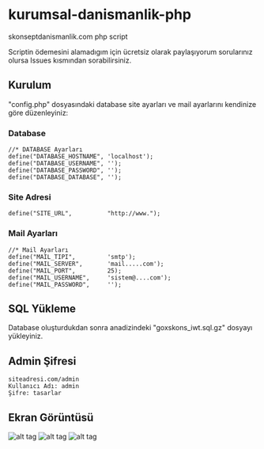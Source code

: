 # kurumsal-danismanlik-php
skonseptdanismanlik.com php script  

Scriptin ödemesini alamadıgım için ücretsiz olarak paylaşıyorum sorularınız olursa Issues kısmından sorabilirsiniz.

## Kurulum
"config.php" dosyasındaki database site ayarları ve mail ayarlarını kendinize göre düzenleyiniz:

### Database
	//* DATABASE Ayarları
	define("DATABASE_HOSTNAME",	'localhost');
	define("DATABASE_USERNAME",	'');
	define("DATABASE_PASSWORD",	'');
	define("DATABASE_DATABASE",	'');
  
  
### Site Adresi
  	define("SITE_URL",			"http://www.");

### Mail Ayarları
  	//* Mail Ayarları
	define("MAIL_TIPI",			'smtp');
	define("MAIL_SERVER",		'mail.....com');
	define("MAIL_PORT",			25);
	define("MAIL_USERNAME",		'sistem@....com');
	define("MAIL_PASSWORD",		'');
  
  
## SQL Yükleme
  Database oluşturdukdan sonra anadizindeki "goxskons_iwt.sql.gz" dosyayı yükleyiniz.
  
## Admin Şifresi
  
  	siteadresi.com/admin 
	Kullanıcı Adı: admin
	Şifre: tasarlar
  
  
## Ekran Görüntüsü
![alt tag](http://i.hizliresim.com/Pn02k8.png)
![alt tag](http://i.hizliresim.com/Pn02Q6.png)
![alt tag](http://i.hizliresim.com/Wg08bP.png)
  




